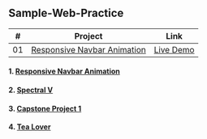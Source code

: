 ## Sample-Web-Practice

|  #  | Project                                                                                                                     | Link
| :-: | --------------------------------------------------------------------------------------------------------------------------- | ---------------------------------------------------------------------------- |
| 01  | [Responsive Navbar Animation](https://github.com/sandipswain/Sample-Web-Practice/tree/master/Animated%20Responsive%20Navbar)                            | [Live Demo](https://sandipswain.github.io/Sample-Web-Practice/Animated%20Responsive%20Navbar/index.html)

#### 1. [Responsive Navbar Animation](https://sandipswain.github.io/Sample-Web-Practice/Animated%20Responsive%20Navbar/index.html)
#### 2. [Spectral V](https://sandipswain.github.io/Sample-Web-Practice/Spectral%20V/css2.html)
#### 3. [Capstone Project 1](https://sandipswain.github.io/Sample-Web-Practice/Capstone%20Project%201/index.html)
#### 4. [Tea Lover](https://sandipswain.github.io/Sample-Web-Practice/Tea%20Lover/main.html)
